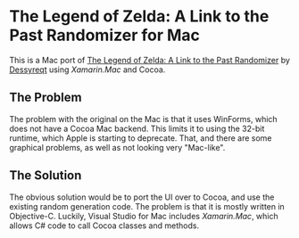 # The Legend of Zelda: A Link to the Past Randomizer for Mac

This is a Mac port of [The Legend of Zelda: A Link to the Past Randomizer](https://github.com/Dessyreqt/alttprandomizer) by [Dessyreqt](https://github.com/Dessyreqt) using *Xamarin.Mac* and Cocoa.

## The Problem

The problem with the original on the Mac is that it uses WinForms, which does not have a Cocoa Mac backend. This limits it to using the 32-bit runtime, which Apple is starting to deprecate.
That, and there are some graphical problems, as well as not looking very "Mac-like".

## The Solution

The obvious solution would be to port the UI over to Cocoa, and use the existing random generation code. The problem is that it is mostly written in Objective-C. Luckily, Visual Studio for Mac includes *Xamarin.Mac*, which allows C# code to call Cocoa classes and methods.

